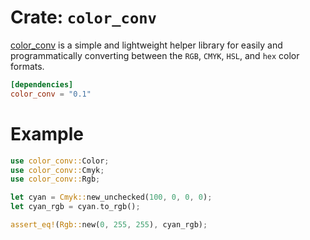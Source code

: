 # Crate: `color_conv`

[color_conv](https://crates.io/crates/color_conv) is a simple and lightweight helper library for easily and programmatically converting between the `RGB`, `CMYK`, `HSL`, and `hex` color formats.

```toml
[dependencies]
color_conv = "0.1"
```

# Example

```rust
use color_conv::Color;
use color_conv::Cmyk;
use color_conv::Rgb;

let cyan = Cmyk::new_unchecked(100, 0, 0, 0);
let cyan_rgb = cyan.to_rgb();

assert_eq!(Rgb::new(0, 255, 255), cyan_rgb);
```

